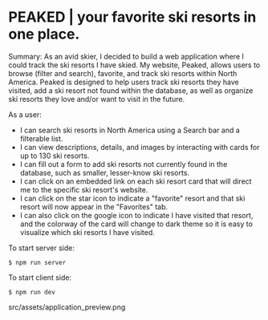 # PEAKED | your favorite ski resorts in one place.

Summary: As an avid skier, I decided to build a web application where I could track the ski resorts I have skied. My website, Peaked, allows users to browse (filter and search), favorite, and track ski resorts within North America. Peaked is designed to help users track ski resorts they have visited, add a ski resort not found within the database, as well as organize ski resorts they love and/or want to visit in the future.

As a user:
 - I can search ski resorts in North America using a Search bar and a filterable list.
 - I can view descriptions, details, and images by interacting with cards for up to 130 ski resorts.
 - I can fill out a form to add ski resorts not currently found in the database, such as smaller, lesser-know ski resorts.
 - I can click on an embedded link on each ski resort card that will direct me to the specific ski resort's website.
 - I can click on the star icon to indicate a "favorite" resort and that ski resort will now appear in the "Favorites" tab.
 - I can also click on the google icon to indicate I have visited that resort, and the colorway of the card will change to dark theme so it is easy to visualize which ski resorts I have visited.


To start server side:
```
$ npm run server
```

To start client side:
```
$ npm run dev
```

src/assets/application_preview.png
